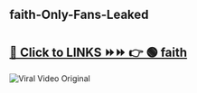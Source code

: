 
 ## faith-Only-Fans-Leaked

# <h2><a href="https://clipsfans.com/faith&ref=git">🔗 Click to LINKS ⏩⏩ 👉 🟢 faith </a></h2>

<a href="https://clipsfans.com/faith&ref=git" rel="nofollow" data-target="animated-image.originalLink"><img src="https://i.ibb.co.com/xMMVF88/686577567.gif" alt="Viral Video Original" style="max-width: 100%; display: inline-block;" data-target="animated-image.originalImage"></a>
